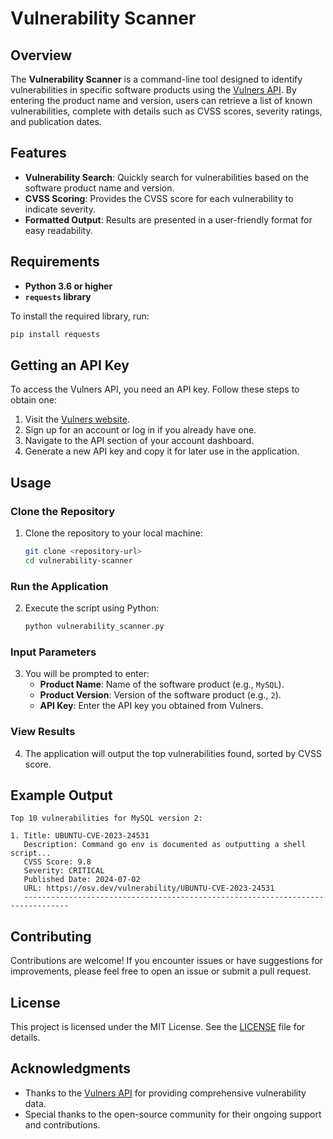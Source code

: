 
# Vulnerability Scanner

## Overview

The **Vulnerability Scanner** is a command-line tool designed to identify vulnerabilities in specific software products using the [Vulners API](https://vulners.com/). By entering the product name and version, users can retrieve a list of known vulnerabilities, complete with details such as CVSS scores, severity ratings, and publication dates.

## Features

- **Vulnerability Search**: Quickly search for vulnerabilities based on the software product name and version.
- **CVSS Scoring**: Provides the CVSS score for each vulnerability to indicate severity.
- **Formatted Output**: Results are presented in a user-friendly format for easy readability.

## Requirements

- **Python 3.6 or higher**
- **`requests` library**

To install the required library, run:

```bash
pip install requests
```

## Getting an API Key

To access the Vulners API, you need an API key. Follow these steps to obtain one:

1. Visit the [Vulners website](https://vulners.com/).
2. Sign up for an account or log in if you already have one.
3. Navigate to the API section of your account dashboard.
4. Generate a new API key and copy it for later use in the application.

## Usage

### Clone the Repository

1. Clone the repository to your local machine:

   ```bash
   git clone <repository-url>
   cd vulnerability-scanner
   ```

### Run the Application

2. Execute the script using Python:

   ```bash
   python vulnerability_scanner.py
   ```

### Input Parameters

3. You will be prompted to enter:
   - **Product Name**: Name of the software product (e.g., `MySQL`).
   - **Product Version**: Version of the software product (e.g., `2`).
   - **API Key**: Enter the API key you obtained from Vulners.

### View Results

4. The application will output the top vulnerabilities found, sorted by CVSS score.

## Example Output

```plaintext
Top 10 vulnerabilities for MySQL version 2:

1. Title: UBUNTU-CVE-2023-24531
   Description: Command go env is documented as outputting a shell script...
   CVSS Score: 9.8
   Severity: CRITICAL
   Published Date: 2024-07-02
   URL: https://osv.dev/vulnerability/UBUNTU-CVE-2023-24531
   --------------------------------------------------------------------------------
```

## Contributing

Contributions are welcome! If you encounter issues or have suggestions for improvements, please feel free to open an issue or submit a pull request.

## License

This project is licensed under the MIT License. See the [LICENSE](LICENSE) file for details.

## Acknowledgments

- Thanks to the [Vulners API](https://vulners.com/) for providing comprehensive vulnerability data.
- Special thanks to the open-source community for their ongoing support and contributions.
